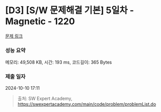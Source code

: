 # [D3] [S/W 문제해결 기본] 5일차 - Magnetic - 1220 

[문제 링크](https://swexpertacademy.com/main/code/problem/problemDetail.do?contestProbId=AV14hwZqABsCFAYD) 

### 성능 요약

메모리: 49,508 KB, 시간: 193 ms, 코드길이: 365 Bytes

### 제출 일자

2024-10-10 17:11



> 출처: SW Expert Academy, https://swexpertacademy.com/main/code/problem/problemList.do